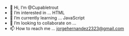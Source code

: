 - 👋 Hi, I’m @Cupabletrout
- 👀 I’m interested in ... HTML
- 🌱 I’m currently learning ... JavaScript
- 💞️ I’m looking to collaborate on ...
- 📫 How to reach me ... jorgehernandez2323@gmail.com

<!---
Cupabletrout/Cupabletrout is a ✨ special ✨ repository because its `README.md` (this file) appears on your GitHub profile.
You can click the Preview link to take a look at your changes.
--->
